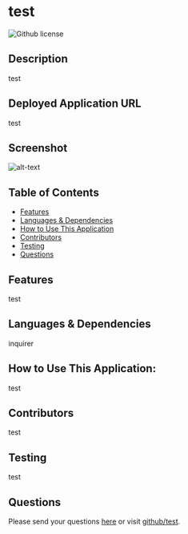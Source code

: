# test 
![Github license](https://img.shields.io/badge/license--blue.svg)
## Description
test
## Deployed Application URL
test
## Screenshot
![alt-text](test)
## Table of Contents
* [Features](#features)
* [Languages & Dependencies](#languagesanddependencies)
* [How to Use This Application](#HowtoUseThisApplication)
* [Contributors](#contributors)
* [Testing](#testing)
* [Questions](#questions)
## Features
test
## Languages & Dependencies
inquirer
## How to Use This Application:
test
## Contributors
test
## Testing
test
## Questions
Please send your questions [here](mailto:test?subject=[GitHub]%20Dev%20Connect) or visit [github/test](https://github.com/test).
